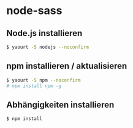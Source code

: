 # node-sass

## Node.js installieren
```sh
$ yaourt -S nodejs --noconfirm
```
## npm installieren / aktualisieren
```sh
$ yaourt -S npm --noconfirm
# npm install npm -g
```
## Abhängigkeiten installieren
```sh
$ npm install
```

